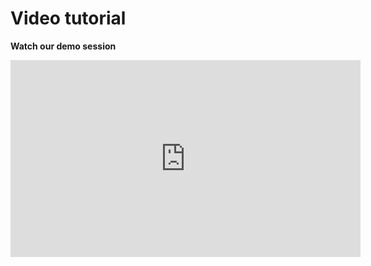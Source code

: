# Video tutorial

**Watch our demo session**

<iframe width="560" height="315" src="https://www.youtube.com/embed/l_7ILe6_2Cs" title="YouTube video player" frameborder="0" allow="accelerometer; autoplay; clipboard-write; encrypted-media; gyroscope; picture-in-picture" allowfullscreen></iframe>